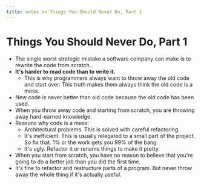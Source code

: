 ```yaml
---
title: notes on Things You Should Never Do, Part 1
---
```


# Things You Should Never Do, Part 1

- The single worst strategic mistake a software company can make is to rewrite
  the code from scratch.
- **It's harder to read code than to write it.**
  - This is why programmers always want to throw away the old code and start
    over. This truth makes them always think the old code is a mess.
- New code is never better than old code because the old code has been used.
- When you throw away code and starting from scratch, you are throwing away
  hard-earned knowledge.
- Reasons why code is a mess:
  - Architectural problems. This is solved with careful refactoring.
  - It's inefficient. This is usually relegated to a small part of the project.
    So fix that. 1% or the work gets you 99% of the bang.
  - It's ugly. Refactor it or rename things to make it pretty.
- When you start from scratch, you have no reason to believe that you're going
  to do a better job than you did the first time.
- It's fine to refactor and restructure parts of a program. But never throw away
  the whole thing if it's actually useful.
